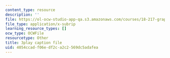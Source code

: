 ```yaml
---
content_type: resource
description: ''
file: https://ol-ocw-studio-app-qa.s3.amazonaws.com/courses/18-217-graph-theory-and-additive-combinatorics-fall-2019/4054ccadf06edf2ca2c2569dc5adafea_YAo1sd4kuOQ.srt
file_type: application/x-subrip
learning_resource_types: []
ocw_type: OCWFile
resourcetype: Other
title: 3play caption file
uid: 4054ccad-f06e-df2c-a2c2-569dc5adafea
---
```

